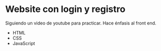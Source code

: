 # Website con login y registro
Siguiendo un video de youtube para practicar. Hace énfasis al front end.  
* HTML
* CSS
* JavaScript